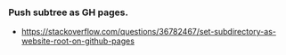 ### Push subtree as GH pages.
 - https://stackoverflow.com/questions/36782467/set-subdirectory-as-website-root-on-github-pages